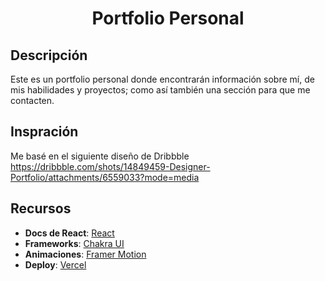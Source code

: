 <div align="center">
  <h1>Portfolio Personal</h1>
</div>

## Descripción
Este es un portfolio personal donde encontrarán información sobre mí, de mis habilidades y proyectos; como así también una sección para que me contacten.

## Inspración
Me basé en el siguiente diseño de Dribbble
https://dribbble.com/shots/14849459-Designer-Portfolio/attachments/6559033?mode=media


## Recursos
- **Docs de React**: [React](https://reactjs.org/docs/getting-started.html)
- **Frameworks**: [Chakra UI](https://chakra-ui.com/)
- **Animaciones**: [Framer Motion](https://www.framer.com/motion/)
- **Deploy**: [Vercel](https://vercel.com)



